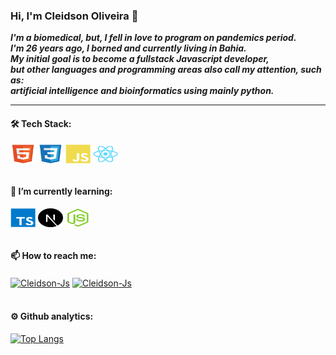 <h3>
  Hi, I'm Cleidson Oliveira 👋
</h3>

<div>
  <b><i>
    I'm a biomedical, but, I fell in love to program on pandemics period. <br/>
    I'm 26 years ago, I borned and currently living in Bahia. <br/>
    My initial goal is to become a fullstack Javascript developer, <br/>
    but other languages and programming areas also call my attention, such as: <br/>
    artificial  intelligence and bioinformatics using mainly python.
  </i></b>
</div>
<hr/>

<h4>
  🛠️ Tech Stack:
</h4>

<div style="display: inline_block">
  <img align="center" alt="Cleidson-HTML" height="30" width="40" src="https://raw.githubusercontent.com/devicons/devicon/master/icons/html5/html5-original.svg">
  <img align="center" alt="Cleidson-CSS" height="30" width="40" src="https://raw.githubusercontent.com/devicons/devicon/master/icons/css3/css3-original.svg">
  <img align="center" alt="Cleidson-Js" height="30" width="40" src="https://raw.githubusercontent.com/devicons/devicon/master/icons/javascript/javascript-plain.svg">
  <img align="center" alt="Cleidson-React" height="30" width="40" src="https://raw.githubusercontent.com/devicons/devicon/master/icons/react/react-original.svg">
</div>
<br/>

<h4>
   🌱 I’m currently learning:
</h4>

<div style="display: inline_block">
  <img align="center" alt="Cleidson-Ts" height="30" width="40" src="https://raw.githubusercontent.com/devicons/devicon/master/icons/typescript/typescript-plain.svg">
  <img align="center" alt="Cleidson-NextJs" height="30" width="40" src="https://raw.githubusercontent.com/devicons/devicon/master/icons/nextjs/nextjs-original.svg">
  <img align="center" alt="Cleidson-NodeJs" height="30" width="40" src="https://raw.githubusercontent.com/devicons/devicon/master/icons/nodejs/nodejs-original.svg">
</div>
<br/>

<h4>
   📫 How to reach me:
</h4>

<div style="display: inline_block">
  <a target="_blank" href="mailto:cleidsonoliveira00@gmail.com"><img align="center" alt="Cleidson-Js" src="https://img.shields.io/badge/Gmail-D14836?style=for-the-badge&logo=gmail&logoColor=white"/><a/>
  <a target="_blank" href="https://www.linkedin.com/in/cleidson-oliveira-963ba7230/"><img align="center" alt="Cleidson-Js" src="https://img.shields.io/badge/LinkedIn-0077B5?style=for-the-badge&logo=linkedin&logoColor=white"/><a/>
<div/>
<br/>
  
<h4>
   ⚙️ Github analytics: 
</h4>
    
[![Top Langs](https://github-readme-stats.vercel.app/api/top-langs/?username=Cleidson-Oliveira&layout=compact)](https://github.com/Cleidson-Oliveira)


<!--
**Cleidson-Oliveira/Cleidson-Oliveira** is a ✨ _special_ ✨ repository because its `README.md` (this file) appears on your GitHub profile.

Here are some ideas to get you started:

- 🔭 I’m currently working on ...
- 🌱 I’m currently learning ...
- 👯 I’m looking to collaborate on ...
- 🤔 I’m looking for help with ...
- 💬 Ask me about ...
- 📫 How to reach me: ...
- 😄 Pronouns: ...
- ⚡ Fun fact: ...
-->
